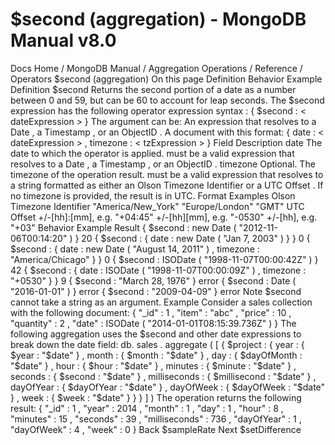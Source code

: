 # $second (aggregation) - MongoDB Manual v8.0


Docs Home / MongoDB Manual / Aggregation Operations / Reference / Operators $second (aggregation) On this page Definition Behavior Example Definition $second Returns the second portion of a date as a number between 0 and 59,
but can be 60 to account for leap seconds. The $second expression has the following operator expression syntax : { $second : < dateExpression > } The argument can be: An expression that resolves to a Date , a Timestamp , or an ObjectID . A document with this format: { date : < dateExpression > , timezone : < tzExpression > } Field Description date The date to which the operator is applied. <dateExpression> must be a valid expression that resolves to a Date , a Timestamp ,
or an ObjectID . timezone Optional. The timezone of the operation result. <tzExpression> must be a valid expression that resolves to a string formatted as either
an Olson Timezone Identifier or a UTC Offset .
If no timezone is provided, the result is in UTC. Format Examples Olson Timezone Identifier "America/New_York" "Europe/London" "GMT" UTC Offset +/-[hh]:[mm], e.g. "+04:45" +/-[hh][mm], e.g. "-0530" +/-[hh], e.g. "+03" Behavior Example Result { $second : new Date ( "2012-11-06T00:14:20" ) } 20 { $second : { date : new Date ( "Jan 7, 2003" ) } } 0 { $second : { date : new Date ( "August 14, 2011" ) , timezone : "America/Chicago" } } 0 { $second : ISODate ( "1998-11-07T00:00:42Z" ) } 42 { $second : { date : ISODate ( "1998-11-07T00:00:09Z" ) , timezone : "+0530" } } 9 { $second : "March 28, 1976" } error { $second : Date ( "2016-01-01" ) } error { $second : "2009-04-09" } error Note $second cannot take a string as an argument. Example Consider a sales collection with the following document: { "_id" : 1 , "item" : "abc" , "price" : 10 , "quantity" : 2 , "date" : ISODate ( "2014-01-01T08:15:39.736Z" ) } The following aggregation uses the $second and other date
expressions to break down the date field: db. sales . aggregate ( [ { $project : { year : { $year : "$date" } , month : { $month : "$date" } , day : { $dayOfMonth : "$date" } , hour : { $hour : "$date" } , minutes : { $minute : "$date" } , seconds : { $second : "$date" } , milliseconds : { $millisecond : "$date" } , dayOfYear : { $dayOfYear : "$date" } , dayOfWeek : { $dayOfWeek : "$date" } , week : { $week : "$date" } } } ] ) The operation returns the following result: { "_id" : 1 , "year" : 2014 , "month" : 1 , "day" : 1 , "hour" : 8 , "minutes" : 15 , "seconds" : 39 , "milliseconds" : 736 , "dayOfYear" : 1 , "dayOfWeek" : 4 , "week" : 0 } Back $sampleRate Next $setDifference
